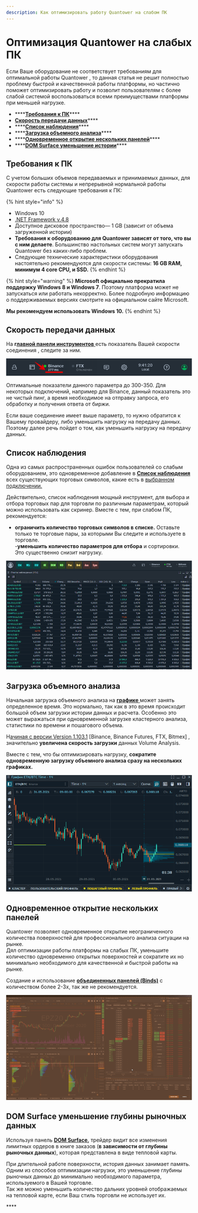 ```yaml
---
description: Как оптимизировать работу Quantower на слабом ПК
---
```


# Оптимизация Quantower на слабых ПК

Если Ваше оборудование не соответствует требованиям для оптимальной работы Quantower , то данная статья  не решит полностью проблему быстрой и качественной работы платформы, но частично поможет оптимизировать работу и позволит пользователям с более слабой системой воспользоваться всеми преимуществами платформы при меньшей нагрузке.

* \*\*\*\*[**Требования к ПК**](optimizaciya-quantower-na-slabykh-pk.md#trebovaniya-k-pk)\*\*\*\*
* [**Скорость передачи данных**](optimizaciya-quantower-na-slabykh-pk.md#skorost-peredachi-dannykh)\*\*\*\*
* \*\*\*\*[**Список наблюдения**](optimizaciya-quantower-na-slabykh-pk.md#spisok-nablyudeniya)\*\*\*\*
* \*\*\*\*[**Загрузка объемного анализа**](optimizaciya-quantower-na-slabykh-pk.md#optimizaciya-quantower-na-slabykh-pk)\*\*\*\*
* \*\*\*\*[**Одновременное открытие нескольких панелей**](optimizaciya-quantower-na-slabykh-pk.md#odnovremennoe-otkrytie-neskolkikh-panelei)\*\*\*\*
* \*\*\*\*[**DOM Surface уменьшение истории**](optimizaciya-quantower-na-slabykh-pk.md#dom-surface-umenshenie-istorii)\*\*\*\*

## **Требования к ПК**

С учетом больших объемов передаваемых и принимаемых данных, для скорости работы системы и непрерывной нормальной работы Quantower есть следующие требования к ПК:

{% hint style="info" %}
* Windows 10
* [.NET Framework v.4.8](https://dotnet.microsoft.com/download/dotnet-framework/thank-you/net48-web-installer)
* Доступное дисковое пространство— 1 GB \(зависит от объема загруженной истории\)
* **Требования к оборудованию для Quantower зависят от того, что вы с ним делаете**. Большинство настольных систем могут запускать Quantower без каких-либо проблем.
* Следующие технические характеристики оборудования настоятельно рекомендуются для скорости системы: **16 GB RAM, минимум  4 core CPU, и SSD.**
{% endhint %}

{% hint style="warning" %}
**Microsoft официально прекратила поддержку Windows 8 и Windows 7**. Поэтому платформа может не запускаться или работать некорректно. Более подробную информацию о поддерживаемых версиях смотрите на официальном сайте Microsoft.  
  
**Мы рекомендуем использовать Windows 10.**
{% endhint %}

## Скорость передачи данных

На **г**[**лавной панели инструментов** ](https://help.quantower.com/general-settings/main-toolbar)есть показатель Вашей скорости соединения , следите за ним.

![&#x41F;&#x43E;&#x43A;&#x430;&#x437;&#x430;&#x442;&#x435;&#x43B;&#x44C; &#x441;&#x43A;&#x43E;&#x440;&#x43E;&#x441;&#x442;&#x438; &#x43F;&#x435;&#x440;&#x435;&#x434;&#x430;&#x447;&#x438; &#x438; &#x43F;&#x43E;&#x43B;&#x443;&#x447;&#x435;&#x43D;&#x438;&#x44F; &#x434;&#x430;&#x43D;&#x43D;&#x44B;&#x445; &#x432;&#x44B;&#x431;&#x440;&#x430;&#x43D;&#x43D;&#x43E;&#x433;&#x43E; &#x441;&#x43E;&#x435;&#x434;&#x438;&#x43D;&#x435;&#x43D;&#x438;&#x44F;](.gitbook/assets/skorost-soedinneniya.png)

Оптимальные показатели данного параметра до 300-350. Для некоторых подключений, например для Binance, данный показатель это не чистый пинг, а время необходимое на отправку запроса, его обработку и получения ответа от биржи.

Если ваше соединение имеет выше параметр, то нужно обратится к Вашему провайдеру, либо уменьшить нагрузку на передачу данных. Поэтому далее речь пойдет о том, как уменьшить нагрузку на передачу данных.

## **Список наблюдения**

Одна из самых распространенных ошибок пользователей со слабым оборудованием, это одновременное добавление в [**Список наблюдения** ](https://app.gitbook.com/@quantower/s/quantower-ru/~/drafts/-Mb0Ddwylpg7XBsm9aH-/analytics-panels/watchlist)всех существующих торговых символов, какие есть в [выбранном подключении.](https://app.gitbook.com/@quantower/s/quantower-ru/connections)

Действительно, список наблюдения мощный инструмент, для выбора и отбора торговых пар для торговли по различным параметрам, который можно использовать как скринер. Вместе с тем, при слабом ПК, рекомендуется:  
- **ограничить количество торговых символов в списке.** Оставьте только те торговые пары, за которыми Вы следите и используете в торговле.   
-**уменьшить количество параметров для отбора** и сортировки.  
Это существенно снизит нагрузку.

![](.gitbook/assets/spisok-nablyudeniya-skriner-gif.gif)

## **Загрузка объемного анализа**

Начальная загрузка объемного анализа на [**графике** ](https://app.gitbook.com/@quantower/s/quantower-ru/~/drafts/-Mb0B1L-dpJcZ1tXEmpW/analytics-panels/chart)может занять определенное время. Это нормально, так как в это время происходит большой объем загрузки истории данных и расчета. Особенно это может выражаться при одновременной загрузке кластерного анализа, статистики по времени и пошагового объема. 

Н[ачиная с версии Version 1.103.1](https://www.quantower.com/release-notes) \[Binance, Binance Futures, FTX, Bitmex\] , значительно **увеличена скорость загрузки** данных Volume Analysis.   
  
Вместе с тем, что бы оптимизировать нагрузку, **сократите одновременную загрузку объемного анализа сразу на нескольких графиках.**

![](.gitbook/assets/obem-odnovremenno.gif)

## **Одновременное открытие нескольких панелей**

Quantower позволяет одновременное открытие неограниченного количества поверхностей для профессионального анализа ситуации на рынке.   
Дял оптимизации работы платформы на слабых ПК, уменьшите количество одновременно открытых поверхностей и сократите их но минимально необходимого для качественной и быстрой работы на рынке.  
  
Создание и использование [**объединенных панелей \(Binds\)**](https://app.gitbook.com/@quantower/s/quantower-ru/~/drafts/-Mb0ImBUTgEG2lCZ2fZg/general-settings/binds) с количеством более 2-3х,  так же не рекомендуется. 

![](.gitbook/assets/izobrazhenie.png)

## **DOM Surface уменьшение глубины рыночных данных**

Используя панель [**DOM Surface**](https://app.gitbook.com/@quantower/s/quantower-ru/~/drafts/-Mb0Kwc5RioRibfpkZ17/analytics-panels/dom-surface)**,** трейдер видит все изменения лимитных ордеров в книге заказов \(**в зависимости от глубины рыночных данных**\), которая представлена ​​в виде тепловой карты. 

При длительной работе поверхности, история данных занимает память. Одним из способов оптимизации нагрузки, это уменьшение глубины рыночных данных до минимально необходимого параметра, используемого в Вашей торговле.  
Так же можно уменьшить количество дальних уровней отображаемых на тепловой карте, если Ваш стиль торговли не использует их.





\*\*\*\*

